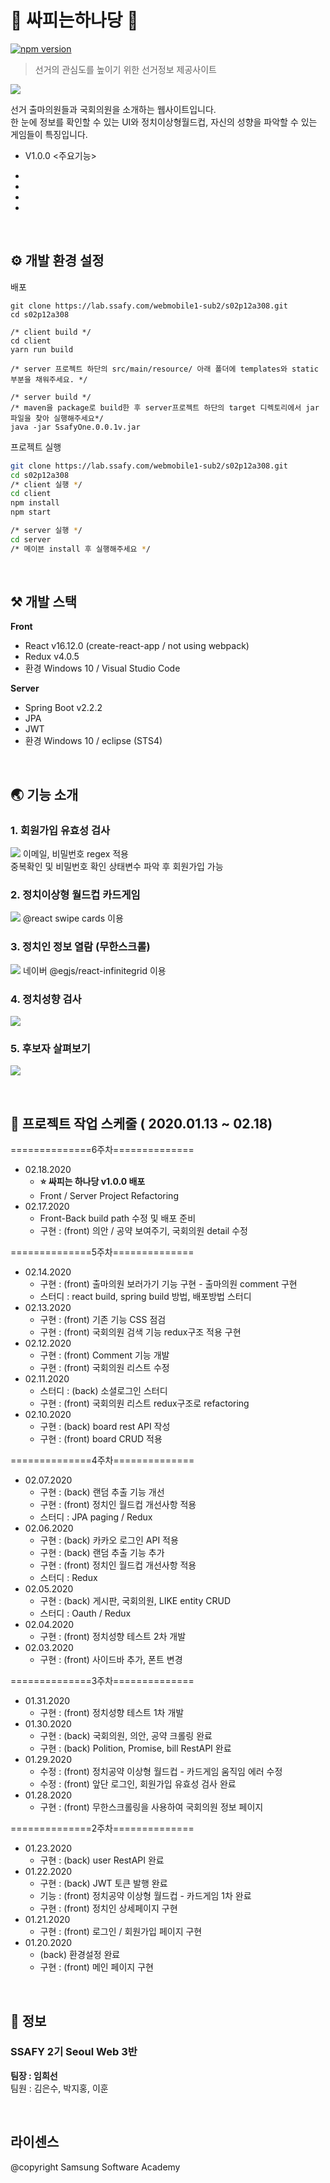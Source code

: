 # :statue_of_liberty: 싸피는하나당 :statue_of_liberty: 
[![npm version](https://img.shields.io/npm/v/react.svg?style=flat)](https://www.npmjs.com/package/react)
> 선거의 관심도를 높이기 위한 선거정보 제공사이트

![](./src/img/싸피는하나당.png)

선거 출마의원들과 국회의원을 소개하는 웹사이트입니다. <br>
한 눈에 정보를 확인할 수 있는 UI와 정치이상형월드컵, 자신의 성향을 파악할 수 있는 게임들이 특징입니다.

 * V1.0.0
 <주요기능>
  -
  -
  -
  -

<br>

## :gear: 개발 환경 설정

배포
```
git clone https://lab.ssafy.com/webmobile1-sub2/s02p12a308.git
cd s02p12a308

/* client build */
cd client
yarn run build

/* server 프로젝트 하단의 src/main/resource/ 아래 폴더에 templates와 static 부분을 채워주세요. */

/* server build */
/* maven을 package로 build한 후 server프로젝트 하단의 target 디렉토리에서 jar파일을 찾아 실행해주세요*/
java -jar SsafyOne.0.0.1v.jar

```

프로젝트 실행
```sh
git clone https://lab.ssafy.com/webmobile1-sub2/s02p12a308.git
cd s02p12a308
/* client 실행 */
cd client
npm install
npm start

/* server 실행 */
cd server
/* 메이븐 install 후 실행해주세요 */

```

<br>

## :hammer_and_pick: 개발 스택

**Front**

- React v16.12.0 (create-react-app / not using webpack)
- Redux v4.0.5
- 환경 Windows 10 / Visual Studio Code

**Server**

- Spring Boot v2.2.2
- JPA
- JWT
- 환경 Windows 10 / eclipse (STS4)

<br>

## :earth_asia: 기능 소개

### 1. 회원가입 유효성 검사
![](./src/img/1.gif)
이메일, 비밀번호 regex 적용 <br>
중복확인 및 비밀번호 확인 상태변수 파악 후 회원가입 가능
<br>
### 2. 정치이상형 월드컵 카드게임
![](./src/img/3.gif)
@react swipe cards 이용
<br>
### 3. 정치인 정보 열람 (무한스크롤) 
![](./src/img/2.gif)
네이버 @egjs/react-infinitegrid 이용
<br>
### 4. 정치성향 검사
![](./src/img/4.gif)
<br>
### 5. 후보자 살펴보기
![](./src/img/5.gif) 



<br>


## :calendar: 프로젝트 작업 스케줄 ( 2020.01.13 ~ 02.18)

==============6주차==============
* 02.18.2020
    * <b> :star: 싸피는 하나당 v1.0.0 배포</b>
    * Front / Server Project Refactoring
* 02.17.2020
    * Front-Back build path 수정 및 배포 준비
    * 구현 : (front) 의안 / 공약 보여주기, 국회의원 detail 수정

==============5주차==============
* 02.14.2020
    * 구현 : (front) 출마의원 보러가기 기능 구현 - 출마의원 comment 구현
    * 스터디 : react build, spring build 방법, 배포방법 스터디
* 02.13.2020
    * 구현 : (front) 기존 기능 CSS 점검
    * 구현 : (front) 국회의원 검색 기능 redux구조 적용 구현
* 02.12.2020
    * 구현 : (front) Comment 기능 개발
    * 구현 : (front) 국회의원 리스트 수정
* 02.11.2020
    * 스터디 : (back) 소셜로그인 스터디
    * 구현 : (front) 국회의원 리스트 redux구조로 refactoring
* 02.10.2020
    * 구현 : (back) board rest API 작성
    * 구현 : (front) board CRUD 적용

==============4주차==============
* 02.07.2020
    * 구현 : (back) 랜덤 추출 기능 개선
    * 구현 : (front) 정치인 월드컵 개선사항 적용
    * 스터디 : JPA paging / Redux
* 02.06.2020
    * 구현 : (back) 카카오 로그인 API 적용
    * 구현 : (back) 랜덤 추출 기능 추가
    * 구현 : (front) 정치인 월드컵 개선사항 적용
    * 스터디 : Redux
* 02.05.2020
    * 구현 : (back) 게시판, 국회의원, LIKE entity CRUD
    * 스터디 : Oauth / Redux
* 02.04.2020
    * 구현 : (front) 정치성향 테스트 2차 개발
* 02.03.2020
    * 구현 : (front) 사이드바 추가, 폰트 변경

==============3주차==============
* 01.31.2020
    * 구현 : (front) 정치성향 테스트 1차 개발
* 01.30.2020
    * 구현 : (back) 국회의원, 의안, 공약 크롤링 완료
    * 구현 : (back) Polition, Promise, bill RestAPI 완료
* 01.29.2020
    * 수정 : (front) 정치공약 이상형 월드컵 - 카드게임 움직임 에러 수정
    * 수정 : (front) 앞단 로그인, 회원가입 유효성 검사 완료
* 01.28.2020
    * 구현 : (front) 무한스크롤링을 사용하여 국회의원 정보 페이지

==============2주차==============
* 01.23.2020
    * 구현 : (back) user RestAPI 완료
* 01.22.2020
    * 구현 : (back) JWT 토큰 발행 완료
    * 기능 : (front) 정치공약 이상형 월드컵 - 카드게임 1차 완료
    * 구현 : (front) 정치인 상세페이지 구현
* 01.21.2020
    * 구현 : (front) 로그인 / 회원가입 페이지 구현
* 01.20.2020
    * (back) 환경설정 완료
    * 구현 : (front) 메인 페이지 구현

<br>

## :busts_in_silhouette: 정보

### SSAFY 2기 Seoul Web 3반 <br>
**팀장 : 임희선**<br>
팀원 : 김은수, 박지홍, 이훈

<br>

## 라이센스

 @copyright Samsung Software Academy